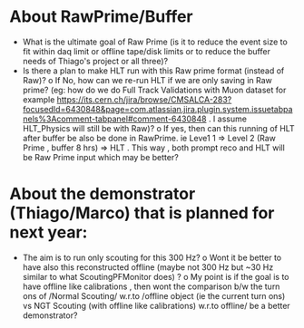 # About RawPrime/Buffer

- What is the ultimate goal of Raw Prime (is it to reduce the event size to
    fit within daq limit or offline tape/disk limits or to reduce the buffer
    needs of Thiago's project or all three)?
- Is there a plan to make HLT run with this Raw prime format (instead of Raw)?
      o If No, how can we re-run HLT if we are only saving in Raw prime? (eg:
        how do we do Full Track Validations with Muon dataset for example
        <https://its.cern.ch/jira/browse/CMSALCA-283?focusedId=6430848&page=com.atlassian.jira.plugin.system.issuetabpanels%3Acomment-tabpanel#comment-6430848> .
        I assume HLT_Physics will still be with Raw)?
      o If yes, then can this running of HLT after buffer be also be done in
        RawPrime. ie Leve1 1 => Level 2 (Raw Prime , buffer 8 hrs) => HLT . This
        way , both prompt reco and HLT will be Raw Prime input which may be better?


# About the demonstrator (Thiago/Marco)  that is planned for next year:

- The aim is to run only scouting for this 300 Hz?
      o Wont it be better to have also this reconstructed offline (maybe not 300
        Hz but ~30 Hz similar to what ScoutingPFMonitor does) ?
      o My point is if the goal is to have offline like calibrations , then wont
        the comparison b/w the turn ons of /Normal Scouting/ w.r.to /offline
        object (ie the current turn ons) vs NGT Scouting (with offline like
        calibrations) w.r.to offline/ be a better demonstrator?
